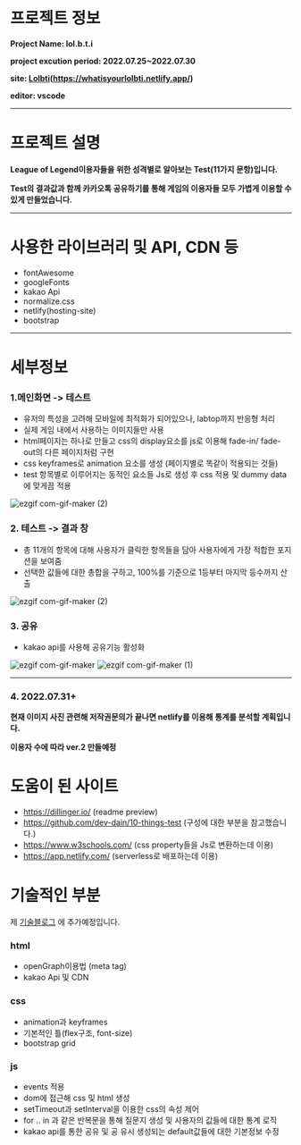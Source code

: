 
# 프로젝트 정보

**Project Name: lol.b.t.i**

**project excution period: 2022.07.25~2022.07.30**

**site: <a href="https://whatisyourlolbti.netlify.app/">Lolbti</a>(https://whatisyourlolbti.netlify.app/)**

**editor: vscode**

---
# 프로젝트 설명

**League of Legend이용자들을 위한 성격별로 알아보는 Test(11가지 문항)입니다.**

**Test의 결과값과 함께 카카오톡 공유하기를 통해 게임의 이용자들 모두 가볍게 이용할 수 있게 만들었습니다.**

---
# 사용한 라이브러리 및 API, CDN 등
- fontAwesome
- googleFonts
- kakao Api
- normalize.css
- netlify(hosting-site)
- bootstrap

---
# 세부정보

### 1.메인화면  ->  테스트
- 유저의 특성을 고려해 모바일에 최적화가 되어있으나, labtop까지 반응형 처리
- 실제 게임 내에서 사용하는 이미지들만 사용 
- html페이지는 하나로 만들고 css의 display요소를 js로 이용해 fade-in/ fade-out의 다른 페이지처럼 구현
- css keyframes로 animation 요소를 생성 (페이지별로 똑같이 적용되는 것들)
- test 항목별로 이루어지는 동적인 요소들 Js로 생성 후 css 적용 및 dummy data에 맞게끔 적용

![ezgif com-gif-maker (2)](https://user-images.githubusercontent.com/93189402/181820266-ded849b1-1d2f-48a7-b093-48e87a4fc916.gif)

### 2. 테스트  ->  결과 창
- 총 11개의 항목에 대해 사용자가 클릭한 항목들을 담아 사용자에게 가장 적합한 포지션을 보여줌
- 선택한 값들에 대한 총합을 구하고, 100%를 기준으로 1등부터 마지막 등수까지 산출


![ezgif com-gif-maker (2)](https://user-images.githubusercontent.com/93189402/181820049-b6bebf77-b975-4e42-b9d4-750fba7a9699.gif)

### 3. 공유

- kakao api를 사용해 공유기능 활성화 

![ezgif com-gif-maker](https://user-images.githubusercontent.com/93189402/181824783-9056e96f-efe4-452e-9e7f-b6f3f1ec74fc.png)
![ezgif com-gif-maker (1)](https://user-images.githubusercontent.com/93189402/181824920-574667d8-cc17-461d-8355-9c467a644939.png)

---

### 4. 2022.07.31+

**현재 이미지 사진 관련해 저작권문의가 끝나면 netlify를 이용해 통계를 분석할 계획입니다.**

**이용자 수에 따라 ver.2 만들예정**

# 도움이 된 사이트

- https://dillinger.io/ (readme preview)
- https://github.com/dev-dain/10-things-test (구성에 대한 부분을 참고했습니다.)
- https://www.w3schools.com/ (css property들을 Js로 변환하는데 이용)
- https://app.netlify.com/ (serverless로 배포하는데 이용)


# 기술적인 부분

제 <a href="https://velog.io/@kip">기술블로그</a> 에 추가예정입니다.

### html
- openGraph이용법 (meta tag)
- kakao Api 및 CDN
### css
- animation과 keyframes
- 기본적인 틀(flex구조, font-size)
- bootstrap grid 
### js
- events 적용 
- dom에 접근해 css 및 html 생성
- setTimeout과 setInterval을 이용한 css의 속성 제어
- for .. in 과 같은 반복문을 통해 질문지 생성 및 사용자의 값들에 대한 통계 로직 
- kakao api를 통한 공유 및 공 유시 생성되는 default값들에 대한 기본정보 수정
